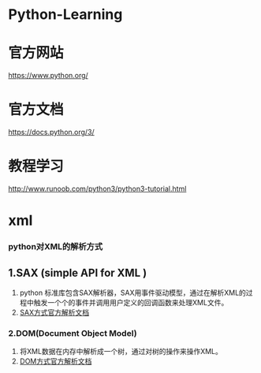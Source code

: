 # Python-Learning
# 官方网站
https://www.python.org/
# 官方文档
https://docs.python.org/3/
# 教程学习
http://www.runoob.com/python3/python3-tutorial.html


# xml
### python对XML的解析方式
## 1.SAX (simple API for XML )
1. python 标准库包含SAX解析器，SAX用事件驱动模型，通过在解析XML的过程中触发一个个的事件并调用用户定义的回调函数来处理XML文件。
2. [SAX方式官方解析文档](https://docs.python.org/3/library/xml.sax.html)

### 2.DOM(Document Object Model)
1. 将XML数据在内存中解析成一个树，通过对树的操作来操作XML。
2. [DOM方式官方解析文档](https://docs.python.org/3/library/xml.dom.html)

